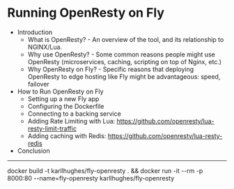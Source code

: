 # Running OpenResty on Fly

- Introduction
  - What is OpenResty? - An overview of the tool, and its relationship to NGINX/Lua.
  - Why use OpenResty? - Some common reasons people might use OpenResty (microservices, caching, scripting on top of Nginx, etc.)
  - Why OpenResty on Fly? - Specific reasons that deploying OpenResty to edge hosting like Fly might be advantageous: speed, failover
- How to Run OpenResty on Fly
  - Setting up a new Fly app
  - Configuring the Dockerfile
  - Connecting to a backing service
  - Adding Rate Limiting with Lua: https://github.com/openresty/lua-resty-limit-traffic
  - Adding caching with Redis: https://github.com/openresty/lua-resty-redis
- Conclusion


-----

docker build -t karllhughes/fly-openresty . && docker run -it --rm -p 8000:80 --name=fly-openresty karllhughes/fly-openresty
